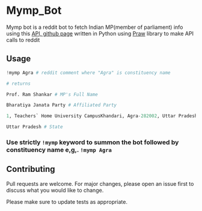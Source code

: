 # Mymp_Bot

Mymp bot is a reddit bot to fetch Indian MP(member of parliament) info using this
[API, github page](https://github.com/devarsh1997/InfoMP) written in Python using [Praw](https://praw.readthedocs.io/en/latest/) library to make API calls to reddit

## Usage

```python
!mymp Agra # reddit comment where "Agra" is constituency name

# returns 

Prof. Ram Shankar # MP's Full Name

Bharatiya Janata Party # Affiliated Party

1, Teachers` Home University CampusKhandari, Agra-282002, Uttar PradeshTels. (####) #####, ########## (M)

Uttar Pradesh # State
```
### Use strictly `!mymp` keyword to summon the bot followed by constituency name e,g,. `!mymp Agra`

## Contributing
Pull requests are welcome. For major changes, please open an issue first to discuss what you would like to change.

Please make sure to update tests as appropriate.
